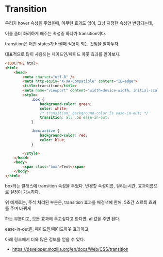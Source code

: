# Transition

우리가 hover 속성을 주었을때, 아무런 효과도 없이, 그냥 지정한 속성만 변경되는데,

이를 좀더 화려하게 해주는 속성중 하나가 transition이다.

transition은 어떤 states가 바뀔때 적용이 되는 것임을 알아두자.

대표적으로 많이 사용되는 페이드인/페이드 아웃 효과를 알아보자.

```html
<!DOCTYPE html>
<html>
    <head>
        <meta charset="utf-8" />
        <meta http-equiv="X-UA-Compatible" content="IE=edge">
        <title>transition</title>
        <meta name="viewport" content="width=device-width, initial-scale=1">
        <style>
            .box {
                background-color: green;
                color: white;
                /* transition: background-color 5s ease-in-out; */
                transition: all .5s ease-in-out;
            }

            .box:active {
                background-color: red;
                color: blue;
            }

        </style>
    </head>
    <body>
        <span class="box">Text</span>
    </body>
</html>
```

box라는 클래스에 transition 속성을 주었다. 변경할 속성이름, 걸리는시간, 효과이름으로 설정이 가능하다.

위 예제로는, 주석 처리된 부분은, transition 효과를 배경색에 한해, 5초간 스르륵 효과를 주며 바뀌게 

하는 부분이고, 모든 효과에 주고싶다고 한다면, all값을 주면 된다.

ease-in-out은, 페이드인/페이드아웃 효과이고,

아래 링크에서 더욱 많은 정보를 얻을 수 있다.

* https://developer.mozilla.org/en/docs/Web/CSS/transition